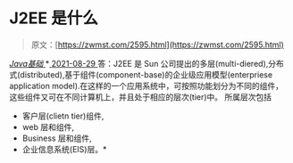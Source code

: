 <!--yml
category: 未分类
date: 0001-01-01 00:00:00
--->

# J2EE 是什么

> 原文：[https://zwmst.com/2595.html](https://zwmst.com/2595.html)

   [ *Java基础* ](https://zwmst.com/java%e5%9f%ba%e7%a1%80)*[ <time datetime="2021-08-29T11:18:57+08:00"> 2021-08-29 </time> ](https://zwmst.com/2595.html)  答：J2EE 是 Sun 公司提出的多层(multi-diered),分布式(distributed),基于组件(component-base)的企业级应用模型(enterpriese application model).在这样的一个应用系统中，可按照功能划分为不同的组件，这些组件又可在不同计算机上，并且处于相应的层次(tier)中。
所属层次包括

*   客户层(clietn tier)组件,
*   web 层和组件,
*   Business 层和组件,
*   企业信息系统(EIS)层。*